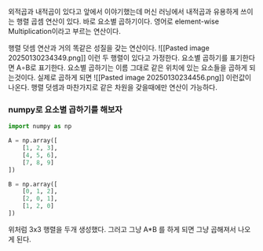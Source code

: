 외적곱과 내적곱이 있다고 앞에서 이야기했는데 머신 러닝에서 내적곱과 유용하게 쓰이는 행렬 곱셈 연산이 있다.
바로 요소별 곱하기이다. 영어로 element-wise Multiplication이라고 부르는 연산이다.

행렬 덧셈 연산과 거의 똑같은 성질을 갖는 연산이다.
![[Pasted image 20250130234349.png]]
이런 두 행렬이 있다고 가정한다.
요소별 곱하기를 표기한다면 A∘B로 표기한다.
요소별 곱하기는 이름 그대로 같은 위치에 있는 요소들을 곱하게 되는것이다.
실제로 곱하게 되면
![[Pasted image 20250130234456.png]]
이런값이 나온다.
행렬 덧셈과 마찬가지로 같은 차원을 갖을때에만 연산이 가능하다.

### numpy로 요소별 곱하기를 해보자
```python
import numpy as np

A = np.array([
    [1, 2, 3],
    [4, 5, 6],
    [7, 8, 9]
])

B = np.array([
    [0, 1, 2],
    [2, 0, 1],
    [1, 2, 0]
])

```

위처럼 3x3 행렬을 두개 생성했다.
그러고 그냥 A\*B 를 하게 되면 그냥 곱해져서 나오게 된다.
